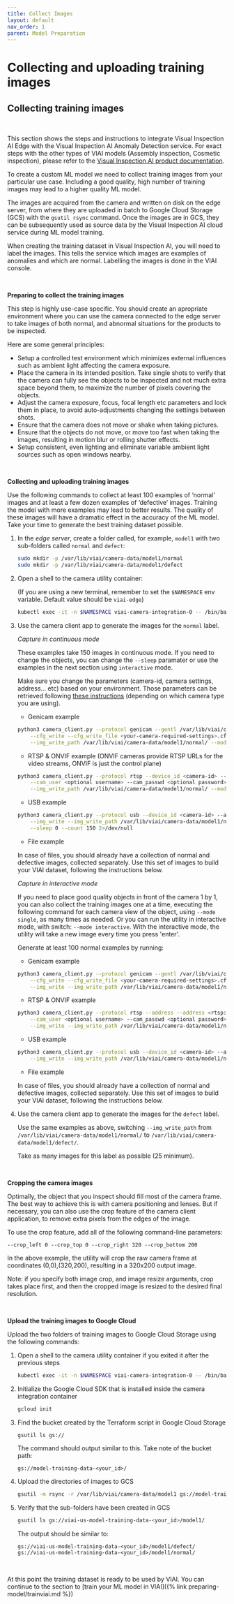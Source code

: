```yaml
---
title: Collect Images
layout: default
nav_order: 1
parent: Model Preparation
---
```

# Collecting and uploading training images

## Collecting training images

<br>

This section shows the steps and instructions to integrate Visual Inspection AI Edge with the Visual Inspection AI Anomaly Detection service. For exact steps with the other types of VIAI models (Assembly inspection, Cosmetic inspection), please refer to the [Visual Inspection AI product documentation](https://cloud.google.com/solutions/visual-inspection-ai).

To create a custom ML model we need to collect training images from your particular use case. Including a good quality, high number of training images may lead to a higher quality ML model.

The images are acquired from the camera and written on disk on the edge server, from where they are uploaded in batch to Google Cloud Storage (GCS) with the `gsutil rsync` command. Once the images are in GCS, they can be subsequently used as source data by the Visual Inspection AI cloud service during ML model training.

When creating the training dataset in Visual Inspection AI, you will need to label the images. This tells the service which images are examples of anomalies and which are normal. Labelling the images is done in the VIAI console.

<br>

__Preparing to collect the training images__

This step is highly use-case specific. You should create an apropriate environment where you can use the camera connected to the edge server to take images of both normal, and abnormal situations for the products to be inspected.

Here are some general principles:

* Setup a controlled test environment which minimizes external influences such as ambient light affecting the camera exposure.
* Place the camera in its intended position. Take single shots to verify that the camera can fully see the objects to be inspected and not much extra space beyond them, to maximize the number of pixels covering the objects.
* Adjust the camera exposure, focus, focal length etc parameters and lock them in place, to avoid auto-adjustments changing the settings between shots.
* Ensure that the camera does not move or shake when taking pictures.
* Ensure that the objects do not move, or move too fast when taking the images, resulting in motion blur or rolling shutter effects.
* Setup consistent, even lighting and eliminate variable ambient light sources such as open windows nearby.

<br>

__Collecting and uploading training images__

Use the following commands to collect at least 100 examples of ‘normal’ images and at least a few dozen examples of ‘defective’ images. Training the model with more examples may lead to better results. The quality of these images will have a dramatic effect in the accuracy of the ML model. Take your time to generate the best training dataset possible.

1. In the *edge server*, create a folder called, for example, `model1` with two sub-folders called `normal` and `defect`:

    ```bash
    sudo mkdir -p /var/lib/viai/camera-data/model1/normal
    sudo mkdir -p /var/lib/viai/camera-data/model1/defect
    ```

2. Open a shell to the camera utility container:

    (If you are using a new terminal, remember to set the `$NAMESPACE` env variable. Default value should be `viai-edge`)

    ```bash
    kubectl exec -it -n $NAMESPACE viai-camera-integration-0 -- /bin/bash
    ```

3. Use the camera client app to generate the images for the `normal` label.

    *Capture in continuous mode*

    These examples take 150 images in continuous mode.
    If you need to change the objects, you can change the `--sleep` paramater or use the examples in the next section
    using `interactive` mode.

    Make sure you change the parameters (camera-id, camera settings, address... etc) based on your environment. Those parameters
    can be retrieved following [these instructions](./connectingcameras.md) (depending on which camera type you are using).

    * Genicam example

    ```bash
    python3 camera_client.py --protocol genicam --gentl /var/lib/viai/camera-config/<your-camera-gentl-file> \
        --cfg_write --cfg_write_file <your-camera-required-settings>.cfg --device_id <camera-id> --img_write \
        --img_write_path /var/lib/viai/camera-data/model1/normal/ --mode continuous --sleep 0 --count 150
    ```

    * RTSP & ONVIF example (ONVIF cameras provide RTSP URLs for the video streams, ONVIF is just the control plane)

    ```bash
    python3 camera_client.py --protocol rtsp --device_id <camera-id> --address <rtsp://address:port> \
        --cam_user <optional username> --cam_passwd <optional password> --img_write \
        --img_write_path /var/lib/viai/camera-data/model1/normal/ --mode continuous --sleep 0 --count 150
    ```

    * USB example

    ```bash
    python3 camera_client.py --protocol usb --device_id <camera-id> --address </dev/video0|1|2..> \
        --img_write --img_write_path /var/lib/viai/camera-data/model1/normal/ --mode continuous \
        --sleep 0 --count 150 2>/dev/null
    ```

    * File example

    In case of files, you should already have a collection of normal and defective images, collected separately. Use this set of images to build your VIAI dataset, following the instructions below.

    *Capture in interactive mode*

    If you need to place good quality objects in front of the camera 1 by 1, you can also collect the training images one at a time, executing the following command for each camera view of the object, using `--mode single`, as many times as needed. Or you can run the utility in interactive mode, with switch: `--mode interactive`.
    With the interactive mode, the utility will take a new image every time you press 'enter'.

    Generate at least 100 normal examples by running:

    * Genicam example

    ```bash
    python3 camera_client.py --protocol genicam --gentl /var/lib/viai/camera-config/<your-camera-gentl-file> \
        --cfg_write --cfg_write_file <your-camera-required-settings>.cfg --device_id <camera-id> \
        --img_write --img_write_path /var/lib/viai/camera-data/model1/normal/ --mode interactive
    ```

    * RTSP & ONVIF example

    ```bash
    python3 camera_client.py --protocol rtsp --address --address <rtsp://address:port> \
        --cam_user <optional username> --cam_passwd <optional password> --device_id <camera-id> \
        --img_write --img_write_path /var/lib/viai/camera-data/model1/normal/ --mode interactive
    ```

    * USB example

    ```bash
    python3 camera_client.py --protocol usb --device_id <camera-id> --address </dev/video0|1|2..> \
        --img_write --img_write_path /var/lib/viai/camera-data/model1/normal/ --mode interactive 2>/dev/null
    ```

    * File example

    In case of files, you should already have a collection of normal and defective images, collected separately. Use this set of images to build your VIAI dataset, following the instructions below.

4. Use the camera client app to generate the images for the `defect` label.

    Use the same examples as above, switching `--img_write_path` from `/var/lib/viai/camera-data/model1/normal/` to `/var/lib/viai/camera-data/model1/defect/`.

    Take as many images for this label as possible (25 minimum).

<br>

__Cropping the camera images__

Optimally, the object that you inspect should fill most of the camera frame. The best way to achieve this is with camera positioning and lenses. But if necessary, you can also use the crop feature of the camera client application, to remove extra pixels from the edges of the image.

To use the crop feature, add all of the following command-line parameters:

`--crop_left 0 --crop_top 0 --crop_right 320 --crop_bottom 200`

In the above example, the utility will crop the raw camera frame at coordinates (0,0),(320,200), resulting in a 320x200 output image.

Note: if you specify both image crop, and image resize arguments, crop takes place first, and then the cropped image is resized to the desired final resolution.

<br>

__Upload the training images to Google Cloud__

Upload the two folders of training images to Google Cloud Storage using the following commands:

1. Open a shell to the camera utility container if you exited it after the previous steps

    ```bash
    kubectl exec -it -n $NAMESPACE viai-camera-integration-0 -- /bin/bash
    ```

2. Initialize the Google Cloud SDK that is installed inside the camera integration container

    ```bash
    gcloud init
    ```

3. Find the bucket created by the Terraform script in Google Cloud Storage

    ```bash
    gsutil ls gs://
    ```

    The command should output similar to this. Take note of the bucket path:

    ```text
    gs://model-training-data-<your_id>/
    ```

4. Upload the directories of images to GCS

    ```bash
    gsutil -m rsync -r /var/lib/viai/camera-data/model1 gs://model-training-data-<your_id>/model1/
    ```

5. Verify that the sub-folders have been created in GCS

    ```bash
    gsutil ls gs://viai-us-model-training-data-<your_id>/model1/
    ```

    The output should be similar to:

    ```text
    gs://viai-us-model-training-data-<your_id>/model1/defect/
    gs://viai-us-model-training-data-<your_id>/model1/normal/
    ```

<br>

At this point the training dataset is ready to be used by VIAI. You can continue to the section to [train your ML model in VIAI]({% link preparing-model/trainviai.md %})
